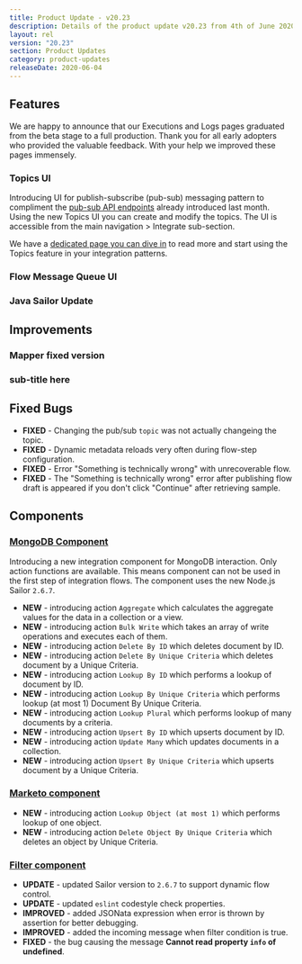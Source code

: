 ```yaml
---
title: Product Update - v20.23
description: Details of the product update v20.23 from 4th of June 2020.
layout: rel
version: "20.23"
section: Product Updates
category: product-updates
releaseDate: 2020-06-04
---
```


## Features

We are happy to announce that our Executions and Logs pages graduated from the beta
stage to a full production. Thank you for all early adopters who provided the
valuable feedback. With your help we improved these pages immensely.

### Topics UI

Introducing UI for publish-subscribe (pub-sub) messaging pattern to compliment the
[pub-sub API endpoints]({{site.data.tenant.apiBaseUri}}/docs/v2/#what-is-a-topic-unit?)
already introduced last month. Using the new Topics UI you can create and modify
the topics. The UI is accessible from the main navigation > Integrate sub-section.

We have a [dedicated page you can dive in](/getting-started/topics) to read more
and start using the Topics feature in your integration patterns.

### Flow Message Queue UI

### Java Sailor Update

## Improvements

### Mapper fixed version




### sub-title here

## Fixed Bugs

*   **FIXED** - Changing the pub/sub `topic` was not actually changeing the topic.
*   **FIXED** - Dynamic metadata reloads very often during flow-step configuration.
*   **FIXED** - Error "Something is technically wrong" with unrecoverable flow.
*   **FIXED** - The "Something is technically wrong" error after publishing flow draft is appeared if you don't click "Continue" after retrieving sample.


## Components

### [MongoDB Component](/components/mongodb)

Introducing a new integration component for MongoDB interaction. Only action
functions are available. This means component can not be used in the first step of
integration flows. The component uses the new Node.js Sailor `2.6.7`.

*   **NEW** - introducing action `Aggregate` which calculates the aggregate values for the data in a collection or a view.
*   **NEW** - introducing action `Bulk Write` which takes an array of write operations and executes each of them.
*   **NEW** - introducing action `Delete By ID` which deletes document by ID.
*   **NEW** - introducing action `Delete By Unique Criteria` which deletes document by a Unique Criteria.
*   **NEW** - introducing action `Lookup By ID` which performs a lookup of document by ID.
*   **NEW** - introducing action `Lookup By Unique Criteria` which performs lookup (at most 1) Document By Unique Criteria.
*   **NEW** - introducing action `Lookup Plural` which performs lookup of many documents by a criteria.
*   **NEW** - introducing action `Upsert By ID` which upserts document by ID.
*   **NEW** - introducing action `Update Many` which updates documents in a collection.
*   **NEW** - introducing action `Upsert By Unique Criteria` which upserts document by a Unique Criteria.

### [Marketo component](/components/marketo)

*   **NEW** - introducing action `Lookup Object (at most 1)` which performs lookup of one object.
*   **NEW** - introducing action `Delete Object By Unique Criteria` which deletes an object by Unique Criteria.

### [Filter component](/components/filter)

*   **UPDATE** - updated Sailor version to `2.6.7` to support dynamic flow control.
*   **UPDATE** - updated `eslint` codestyle check properties.
*   **IMPROVED** - added JSONata expression when error is thrown by assertion for better debugging.
*   **IMPROVED** - added the incoming message when filter condition is true.
*   **FIXED** - the bug causing the message **Cannot read property `info` of undefined**.
